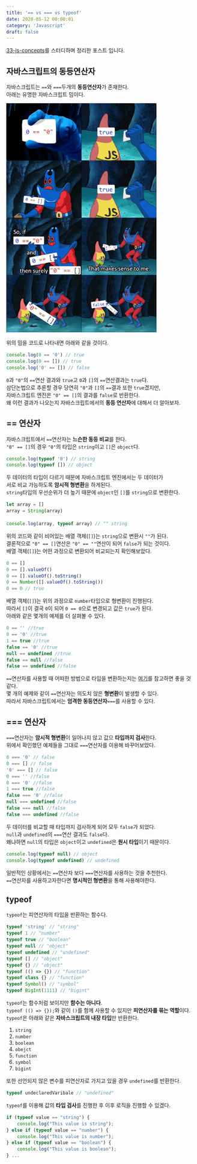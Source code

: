 ```yaml
---
title: '== vs === vs typeof'
date: 2020-05-12 00:00:01
category: 'Javascript'
draft: false
---
```


<a href="https://github.com/leonardomso/33-js-concepts">33-js-concepts</a>를 스터디하며 정리한 포스트 입니다.

## 자바스크립트의 동등연산자

자바스크립트는 `==`와 `===`두개의 **동등연산자**가 존재한다.<br/>
아래는 유명한 자바스크립트 밈이다.<br/>

<img src="./images/2020-05-12-==-vs-===vs-typeof/1.png" width="400"/>

위의 밈을 코드로 나타내면 아래와 같을 것이다.<br/>

```javascript
console.log(0 == '0') // true
console.log(0 == []) // true
console.log('0' == []) // false
```

`0`과 `"0"`의 `==`연산 결과와 `true`고 `0`과 `[]`의 `==`연산결과는 `true`다.<br/>
삼단논법으로 추론할 경우 당연히 `"0"`과 `[]`의 `==`결과 또한 `true`겠지만,<br/>
자바스크립트 엔진은 `"0" == []`의 결과를 `false`로 반환한다.<br/>
왜 이런 결과가 나오는지 자바스크립트에서의 **동등 연산자**에 대해서 더 알아보자.<br/>

## == 연산자

자바스크립트에서 `==`연산자는 **느슨한 동등 비교**를 한다.<br/>
`"0" == []`의 경우 `"0"`의 타입은 `string`이고 `[]`은 `object`다.<br/>

```javascript
console.log(typeof '0') // string
console.log(typeof []) // object
```

두 데이터의 타입이 다르기 때문에 자바스크립트 엔진에서는 두 데이터가<br/>
서로 비교 가능하도록 **암시적 형변환**을 하게된다.<br/>
`string`타입의 우선순위가 더 높기 때문에 `object`인 `[]`를 `string`으로 변환한다.<br/>

```javascript
let array = []
array = String(array)

console.log(array, typeof array) // "" string
```

위의 코드와 같이 비어있는 배열 객체(`[]`)는 `string`으로 변환시 `""`가 된다.<br/>
결론적으로 `"0" == []`연산은 `"0" == ""`연산이 되어 `false`가 되는 것이다.<br/>
배열 객체(`[]`)는 어떤 과정으로 변환되어 비교되는지 확인해보았다.<br/>

```javascript
0 == []
0 == [].valueOf()
0 == [].valueOf().toString()
0 == Number([].valueOf().toString())
0 == 0 // true
```

배열 객체(`[]`)는 위의 과정으로 `number`타입으로 형변환이 진행된다.<br/>
따라서 `[]`이 결국 `0`이 되어 `0 == 0`으로 변경되고 값은 `true`가 된다.<br/>
아래와 같은 몇개의 예제를 더 살펴볼 수 있다.<br/>

```javascript
0 == '' //true
0 == '0' //true
1 == true //true
false == '0' //true
null == undefined //true
false == null //false
false == undefined //false
```

`==`연산자를 사용할 때 어떠한 방법으로 타입을 변환하는지는 [여기](https://corock.tistory.com/460?category=727443)를 참고하면 좋을 것 같다.<br/>
몇 개의 예제와 같이 `==`연산자는 의도치 않은 **형변환**이 발생할 수 있다.<br/>
따라서 자바스크립트에서는 **엄격한 동등연산자**`===`를 사용할 수 있다.<br/>

## === 연산자

`===`연산자는 **암시적 형변환**이 일어나지 않고 값으 **타입까지 검사**한다.<br/>
위에서 확인했던 예제들을 그대로 `===`연산자를 이용해 바꾸어보았다.<br/>

```javascript
0 === '0' // false
0 === [] // false
'0' === [] // false
0 === '' //false
0 === '0' //false
1 === true //false
false === '0' //false
null === undefined //false
false === null //false
false === undefined //false
```

두 데이터를 비교할 때 타입까지 검사하게 되어 모두 `false`가 되었다.<br/>
`null`과 `undefined`의 `===`연산 결과도 `false`다.<br/>
왜냐하면 `null`의 타입은 `object`이고 `undefined`은 **원시 타입**이기 때문이다.<br/>

```javascript
console.log(typeof null) // object
console.log(typeof undefined) // undefined
```

일반적인 상황에서는 `==`연산자 보다 `===`연산자를 사용하는 것을 추천한다.<br/>
`==`연산자를 사용하고자한다면 **명시적인 형변환**을 통해 사용해야한다.<br/>

## typeof

`typeof`는 피연산자의 타입을 반환하는 함수다.<br/>

```javascript
typeof 'string' // "string"
typeof 1 // "number"
typeof true // "boolean"
typeof null // "object"
typeof undefined // "undefined"
typeof [] // "object"
typeof {} // "object"
typeof (() => {}) // "function"
typeof class {} // "function"
typeof Symbol() // "symbol"
typeof BigInt(1111) // "bigint"
```

`typeof`는 함수처럼 보이지만 **함수는 아니다**.<br/>
`typeof (() => {});`와 같이 `()`를 함께 사용할 수 있지만 **피연산자를 묶는 역할**이다.<br/>
`typeof`은 아래와 같은 **자바스크립트의 내장 타입**만 반환한다.<br/>

1. `string`
2. `number`
3. `boolean`
4. `obejct`
5. `function`
6. `symbol`
7. `bigint`

또한 선언되지 않은 변수를 피연산자로 가지고 있을 경우 `undefined`를 반환한다.<br/>

```javascript
typeof undeclaredVaribale // "undefined"
```

`typeof`를 이용해 값의 **타입 검사**를 진행한 후 이후 로직을 진행할 수 있겠다.<br/>

```javascript
if (typeof value == "string") {
    console.log("This value is string");
} else if (typeof value == "number") {
    console.log("This value is number");
} else if (typeof value == "boolean") {
    console.log("This value is boolean");
} ...
```
